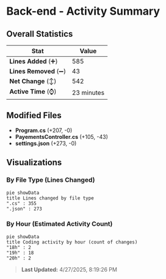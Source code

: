 # Back-end - Activity Summary 

## Overall Statistics

| Stat                   | Value                                                             |
| ---------------------- | ----------------------------------------------------------------- |
| **Lines Added** (➕)   | 585                                          |
| **Lines Removed** (➖) | 43                                        |
| **Net Change** (↕)    | 542                |
| **Active Time** (⌚)   | 23 minutes |


## Modified Files
- **Program.cs** (+207, -0)
- **PayementsController.cs** (+105, -43)
- **settings.json** (+273, -0)

## Visualizations

### By File Type (Lines Changed)

```mermaid
pie showData
title Lines changed by file type
".cs" : 355
".json" : 273
```

### By Hour (Estimated Activity Count)

```mermaid
pie showData
title Coding activity by hour (count of changes)
"18h" : 2
"19h" : 18
"20h" : 2
```


> **Last Updated:** 4/27/2025, 8:19:26 PM